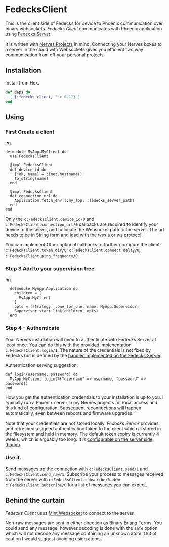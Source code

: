 # FedecksClient

This is the client side of Fedecks for device to Phoenix communication over binary websockets. _Fedecks Client_ communicates with Phoenix application using [Fececks Server](https://hexdocs.pm/fedecks_server/readme.html).

It is written with [Nerves Projects](https://hexdocs.pm/nerves/getting-started.html) in mind. Connecting your Nerves boxes to a server in the cloud with Websockets gives you efficient two way communication from off your personal projects. 


## Installation

Install from Hex.

```elixir
def deps do
  [ {:fedecks_client, "~> 0.1"} ]
end
```

## Using

### First Create a client

eg
```
defmodule MyApp.MyClient do
  use FedecksClient

  @impl FedecksClient
  def device_id do
    {:ok, name} = :inet.hostname()
    to_string(name)
  end

  @impl FedecksClient
  def connection_url do
    Application.fetch_env!(:my_app, :fedecks_server_path)
  end
end
```

Only the `c:FedecksClient.device_id/0` and `c:FedecksClient.connection_url/0` callbacks are required to identify your device to the server, and to locate the Websocket path to the server. The url needs to be in String form and lead with the _wss_ a or _ws_ protocol.

You can implement Other optional callbacks to further configure the client: `c:FedecksClient.token_dir/0`, `c:FedecksClient.connect_delay/0`, `c:FedecksClient.ping_frequency/0`.

### Step 3 Add to your supervision tree

eg

```
  defmodule MyApp.Application do
    children = [
      MyApp.MyClient
    ]
    opts = [strategy: :one_for_one, name: MyApp.Supervisor]
    Supervisor.start_link(children, opts)
  end
```

### Step 4 - Authenticate

Your Nerves installation will need to authenticate with Fedecks Server at least once. You can do this with the provided implenentation `c:FedecksClient.login/1`. The nature of the credentials is not fixed by Fedecks but is defined by the [handler implemented on the Fedecks Server](https://hexdocs.pm/fedecks_server/FedecksServer.FedecksHandler.html#c:authenticate?/1).

Authentication serving suggestion:

```
def login(username, password) do
  MyApp.MyClient.login(%{"username" => username, "password" => password})
end
```

How you get the authentication credentials to your installation is up to you. I typically run a Phoenix server in my Nerves projects for local access and this kind of configuration. Subsequent reconnections will happen automatically, even between reboots and firmware upgrades. 

Note that your credentials are not stored locally. _Fedecks Server_ provides and refreshed a signed authentication token to the client which _is_ stored in the filesystem and held in memory. The default token expiry is currently 4 weeks, which is arguably too long. It is [configurable on the server side, though](https://hexdocs.pm/fedecks_server/FedecksServer.FedecksHandler.html).


### Use it.


Send messages up the connection with `c:FedecksClient.send/1` and `c:FedecksClient.send_raw/1`. Subscribe your process to messages received from the server with `c:FedecksClient.subscribe/0`. See `c:FedecksClient.subscribe/0` for a list of messages you can expect.


## Behind the curtain

_Fedecks Client_ uses [Mint Websocket](https://hexdocs.pm/mint_web_socket/Mint.WebSocket.html) to connect to the server.

Non-raw messages are sent in either direction as Binary Erlang Terms. You could send any message, however decoding is done with the `safe` option which will not decode any message containing an unknown atom.  Out of caution I would suggest avoiding using atoms.
